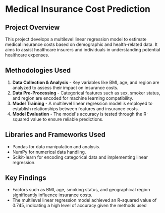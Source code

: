 # Medical Insurance Cost Prediction

## Project Overview
This project develops a multilevel linear regression model to estimate medical insurance costs based on demographic and health-related data. It aims to assist healthcare insurers and individuals in understanding potential healthcare expenses.

## Methodologies Used
1. **Data Collection & Analysis** - Key variables like BMI, age, and region are analyzed to assess their impact on insurance costs.
2. **Data Pre-Processing** - Categorical features such as sex, smoker status, and region are encoded for machine learning compatibility.
3. **Model Training** - A multilevel linear regression model is employed to establish relationships between features and insurance costs.
4. **Model Evaluation** - The model's accuracy is tested through the R-squared value to ensure reliable predictions.

## Libraries and Frameworks Used
- Pandas for data manipulation and analysis.
- NumPy for numerical data handling.
- Scikit-learn for encoding categorical data and implementing linear regression.

## Key Findings
- Factors such as BMI, age, smoking status, and geographical region significantly influence insurance costs.
- The multilevel linear regression model achieved an R-squared value of 0.745, indicating a high level of accuracy given the methods used
